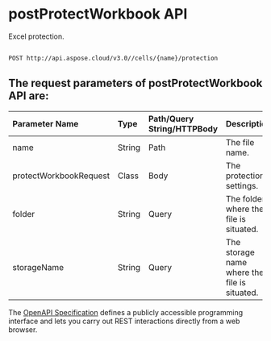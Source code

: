 # **postProtectWorkbook API**

Excel protection. 

```bash

POST http://api.aspose.cloud/v3.0//cells/{name}/protection

```

## The request parameters of **postProtectWorkbook** API are: 

| Parameter Name | Type | Path/Query String/HTTPBody | Description | 
| :- | :- | :- |:- | 
|name|String|Path|The file name.|
|protectWorkbookRequest|Class|Body|The protection settings.|
|folder|String|Query|The folder where the file is situated.|
|storageName|String|Query|The storage name where the file is situated.|


The [OpenAPI Specification](https://reference.aspose.cloud/cells/#/ProtectionController/PostProtectWorkbook) defines a publicly accessible programming interface and lets you carry out REST interactions directly from a web browser.
